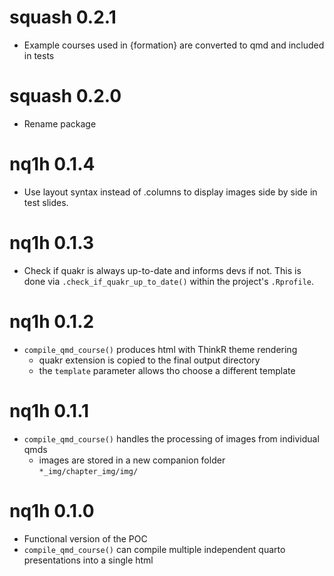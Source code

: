 # squash 0.2.1

* Example courses used in {formation} are converted to qmd and included in tests

# squash 0.2.0

* Rename package

# nq1h 0.1.4

* Use layout syntax instead of .columns to display images side by side in test slides.

# nq1h 0.1.3

* Check if quakr is always up-to-date and informs devs if not.
This is done via `.check_if_quakr_up_to_date()` within the project's `.Rprofile`.

# nq1h 0.1.2

* `compile_qmd_course()` produces html with ThinkR theme rendering
  * quakr extension is copied to the final output directory
  * the `template` parameter allows tho choose a different template

# nq1h 0.1.1

* `compile_qmd_course()` handles the processing of images from individual qmds
  * images are stored in a new companion folder `*_img/chapter_img/img/`

# nq1h 0.1.0

* Functional version of the POC
* `compile_qmd_course()` can compile multiple independent quarto presentations into a single html
